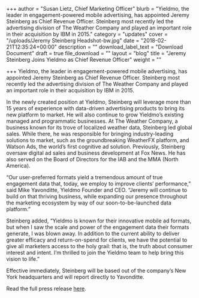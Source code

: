 +++
author = "Susan Lietz, Chief Marketing Officer"
blurb = "Yieldmo, the leader in engagement-powered mobile advertising, has appointed Jeremy Steinberg as Chief Revenue Officer. Steinberg most recently led the advertising division of The Weather Company and played an important role in their acquisition by IBM in 2015."
category = "updates"
cover = "/uploads/Jeremy Steinberg Headshot-bw.jpg"
date = "2018-02-21T12:35:24+00:00"
description = ""
download_label_text = "Download Document"
draft = true
file_download = ""
layout = "blog"
title = "Jeremy Steinberg Joins Yieldmo as Chief Revenue Officer"
weight = ""

+++
Yieldmo, the leader in engagement-powered mobile advertising, has appointed Jeremy Steinberg as Chief Revenue Officer. Steinberg most recently led the advertising division of The Weather Company and played an important role in their acquisition by IBM in 2015.

In the newly created position at Yieldmo, Steinberg will leverage more than 15 years of experience with data-driven advertising products to bring its new platform to market. He will also continue to grow Yieldmo’s existing managed and programmatic businesses. At The Weather Company, a business known for its trove of localized weather data, Steinberg led global sales. While there, he was responsible for bringing industry-leading solutions to market, such as the groundbreaking WeatherFX platform, and Watson Ads, the world’s first cognitive ad solution. Previously, Steinberg oversaw digital ad sales and business development at Fox News. He has also served on the Board of Directors for the IAB and the MMA (North America). 

“Our user-preferred formats yield a tremendous amount of true engagement data that, today, we employ to improve clients’ performance,” said Mike Yavonditte, Yieldmo Founder and CEO. “Jeremy will continue to build on that thriving business, while expanding our presence throughout the marketing ecosystem by way of our soon-to-be-launched data platform.” 

Steinberg added, “Yieldmo is known for their innovative mobile ad formats, but when I saw the scale and power of the engagement data their formats generate, I was blown away. In addition to the current ability to deliver greater efficacy and return-on-spend for clients, we have the potential to give all marketers access to the holy grail: that is, the truth about consumer interest and intent. I’m thrilled to join the Yieldmo team to help bring this vision to life.” 

Effective immediately, Steinberg will be based out of the company’s New York headquarters and will report directly to Yavonditte.  

  
Read the full press release [here](https://www.businesswire.com/news/home/20180221006007/en).